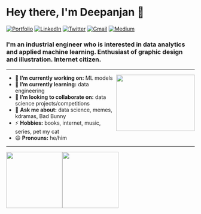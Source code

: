 
<h1 align="left"> Hey there, I'm Deepanjan 👋 </h1>

<p align="left">
   <a href="https://deepanjansitt.co/"><img alt="Portfolio" src="https://img.shields.io/badge/-dewith.co-black?style=flat-square&logo=squarespace&logoColor=white&link=https://dewith.co/"></a>
   <a href="https://www.linkedin.com/in/deepanjansitt/"><img alt="LinkedIn" src="https://img.shields.io/badge/-dewithmiramon-black?style=flat-square&logo=Linkedin&logoColor=white&link=https://www.linkedin.com/in/dewithmiramon/"></a>
   <a href="https://twitter.com/Deepanjansitt"><img alt="Twitter" src="https://img.shields.io/badge/-@DewithMiramon-black?style=flat-square&logo=twitter&logoColor=white&link=https://twitter.com/DewithMiramon"></a>
   <a href="mailto:deepanjansitt@gmail.com"><img alt="Gmail" src="https://img.shields.io/badge/-dewithmiramon@gmail.com-black?style=flat-square&logo=Gmail&logoColor=white&link=mailto:dewithmiramon@gmail.com"></a>
   <a href="https://medium.com/@deepanjansitt"><img alt="Medium" src="https://img.shields.io/badge/-@dewith-03a57a?style=flat-square&color=000000&labelColor=000000&logo=Medium&link=https://medium.com/@dewith"></a>
</p>

<h3 align="left">  I'm an industrial engineer who is interested in data analytics and applied machine learning. Enthusiast of graphic design and illustration. Internet citizen. </h3>

---

<!-- credits for gif https://gph.is/g/ZWg5jr7 -->
<img align="right" height="150" width="210" src="data.gif">

- 🔭 **I’m currently working on:** ML models
- 🌱 **I’m currently learning:** data engineering
- 👯 **I’m looking to collaborate on:** data science projects/competitions
- 💬 **Ask me about:** data science, memes, kdramas, Bad Bunny
- ⚡ **Hobbies:** books, internet, music, series, pet my cat
- 😄 **Pronouns:** he/him

---

<a href="https://dewith.co/"><img height="150px" src="https://github-readme-stats.vercel.app/api?username=dewith&show_icons=true&hide_title=true&hide_border=true&theme=graywhite" /><img height="150px" src="https://github-readme-stats.vercel.app/api/top-langs/?username=dewith&show_icons=true&layout=compact&langs_count=6&hide_title=true&hide_border=true&theme=graywhite" /></a>
